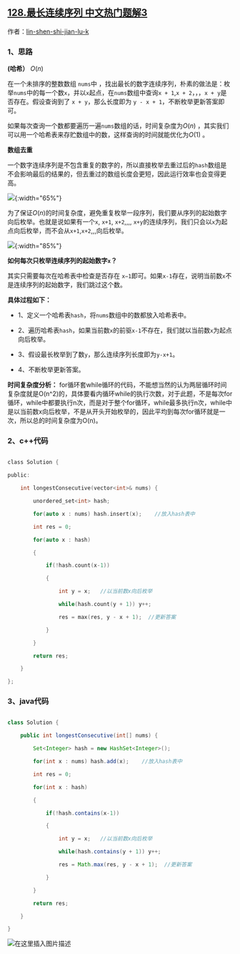 ## [128.最长连续序列 中文热门题解3](https://leetcode.cn/problems/longest-consecutive-sequence/solutions/100000/ha-xi-zui-qing-xi-yi-dong-de-jiang-jie-c-xpnr)

作者：[lin-shen-shi-jian-lu-k](https://leetcode.cn/u/lin-shen-shi-jian-lu-k)


### 1、思路

**(哈希）** $O(n)$ 

在一个未排序的整数数组 `nums`中 ，找出最长的数字连续序列，朴素的做法是：枚举`nums`中的每一个数`x`，并以`x`起点，在`nums`数组中查询`x + 1`,`x + 2`，，，`x + y`是否存在。假设查询到了 `x + y`，那么长度即为 `y - x + 1`，不断枚举更新答案即可。

如果每次查询一个数都要遍历一遍`nums`数组的话，时间复杂度为$O(n)$ ，其实我们可以用一个哈希表来存贮数组中的数，这样查询的时间就能优化为$O(1)$ 。

**数组去重**    

一个数字连续序列是不包含重复的数字的，所以直接枚举去重过后的`hash`数组是不会影响最后的结果的，但去重过的数组长度会更短，因此运行效率也会变得更高。   

![](https://pic.leetcode-cn.com/1628511324-JwWKKW-file_1628511323650){:width="65%"}



为了保证$O(n)$的时间复杂度，避免重复枚举一段序列，我们要从序列的起始数字向后枚举。也就是说如果有一个`x`, `x+1`, `x+2`,,,, `x+y`的连续序列，我们只会以`x`为起点向后枚举，而不会从`x+1`,`x+2`,,,向后枚举。   

![](https://pic.leetcode-cn.com/1628511324-AwlbWa-file_1628511323656){:width="85%"}




**如何每次只枚举连续序列的起始数字`x`？** 

其实只需要每次在哈希表中检查是否存在 `x−1`即可。如果`x-1`存在，说明当前数`x`不是连续序列的起始数字，我们跳过这个数。

**具体过程如下：**

- 1、定义一个哈希表`hash`，将`nums`数组中的数都放入哈希表中。
- 2、遍历哈希表`hash`，如果当前数`x`的前驱`x-1`不存在，我们就以当前数`x`为起点向后枚举。
- 3、假设最长枚举到了数`y`，那么连续序列长度即为`y-x+1`。
- 4、不断枚举更新答案。

**时间复杂度分析：**  for循环套while循环的代码，不能想当然的认为两层循环时间复杂度就是O(n^2)的，具体要看内循环while的执行次数，对于此题，不是每次for循环，while中都要执行n次，而是对于整个for循环，while最多执行n次，while中是以当前数x向后枚举，不是从开头开始枚举的，因此平均到每次for循环就是一次，所以总的时间复杂度为O(n)。

### 2、c++代码

```c
class Solution {
public:
    int longestConsecutive(vector<int>& nums) {
        unordered_set<int> hash;
        for(auto x : nums) hash.insert(x);    //放入hash表中
        int res = 0;
        for(auto x : hash)
        {
            if(!hash.count(x-1))
            {
                int y = x;   //以当前数x向后枚举
                while(hash.count(y + 1)) y++;
                res = max(res, y - x + 1);  //更新答案
            }
        }
        return res;
    }
};
```

### 3、java代码

```java
class Solution {
    public int longestConsecutive(int[] nums) {
        Set<Integer> hash = new HashSet<Integer>();
        for(int x : nums) hash.add(x);    //放入hash表中
        int res = 0;
        for(int x : hash)
        {
            if(!hash.contains(x-1))
            {
                int y = x;   //以当前数x向后枚举
                while(hash.contains(y + 1)) y++;
                res = Math.max(res, y - x + 1);  //更新答案
            }
        }
        return res;
    }
}
```
 
 
![在这里插入图片描述](https://pic.leetcode-cn.com/1628511324-Bjemqh-file_1628511323654)

